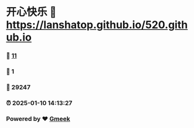 # 开心快乐 :link: https://lanshatop.github.io/520.github.io 
### :page_facing_up: [11](https://lanshatop.github.io/520.github.io/tag.html) 
### :speech_balloon: 1 
### :hibiscus: 29247 
### :alarm_clock: 2025-01-10 14:13:27 
### Powered by :heart: [Gmeek](https://github.com/Meekdai/Gmeek)
